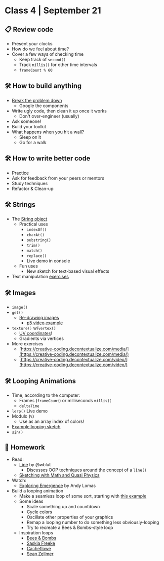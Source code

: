 # Class 4 | September 21

## 📋 Review code

* Present your clocks
* How do we feel about time?
* Cover a few ways of checking time
  * Keep track of `second()`
  * Track `millis()` for other time intervals
  * `frameCount % 60`

## 🛠️ How to build anything

* [Break the problem down](https://twitter.com/monicaaquirk/status/1298447577671561216)
  * Google the components
* Write ugly code, then clean it up once it works
  * Don't over-engineer (usually)
* Ask someone!
* Build your toolkit
* What happens when you hit a wall?
  * Sleep on it
  * Go for a walk


## 🛠️ How to write better code

* Practice
* Ask for feedback from your peers or mentors
* Study techniques
* Refactor & Clean-up

## 🛠️ Strings

* The [String object](https://developer.mozilla.org/en-US/docs/Web/JavaScript/Reference/Global_Objects/String)
  * Practical uses
    * `indexOf()`
    * `charAt()`
    * `substring()`
    * `trim()`
    * `match()`
    * `replace()`
    * Live demo in console
  * Fun uses
    * New sketch for text-based visual effects
* Text manipulation [exercises](https://creative-coding.decontextualize.com/text-and-type/)

## 🛠️ Images

* `image()`
* `get()`
  * [Re-drawing images](https://editor.p5js.org/cacheflowe/sketches/RNbj-2IV0)
    * [p5 video example](https://p5js.org/examples/dom-video-pixels.html)
* `texture()` w/`vertex()`
  * [UV coordinates](https://editor.p5js.org/cacheflowe/sketches/DhW4CrQ18)!
  * Gradients via vertices
* More exercises
  * [https://creative-coding.decontextualize.com/media/](https://creative-coding.decontextualize.com/media/)
  * [https://creative-coding.decontextualize.com/video/](https://creative-coding.decontextualize.com/video/)

## 🛠️ Looping Animations

* Time, according to the computer:
  * Frames (`frameCount`) or milliseconds `millis()`
  * `deltaTime`
* `lerp()` Live demo
* Modulo (`%`)
  * Use as an array index of colors!
* [Example looping sketch](https://editor.p5js.org/cacheflowe/sketches/JWQn2Wn4E)
* `sin()`

## 📝 Homework

* Read:
  * [Line](https://wblut.com/line/) by @wblut
    * Discusses OOP techniques around the concept of a `line()`
  * [Sketching with Math and Quasi Physics](https://kynd.github.io/p5sketches/)
* Watch:
  * [Exploring Emergence](https://www.youtube.com/watch?v=gOqOyb51prU) by Andy Lomas
* Build a looping animation
  * Make a seamless loop of some sort, starting with [this example](https://editor.p5js.org/cacheflowe/sketches/JWQn2Wn4E)
  * Some ideas
    * Scale something up and countdown
    * Cycle colors
    * Oscillate other properties of your graphics
    * Remap a looping number to do something less obviously-looping
    * Try to recreate a Bees & Bombs-style loop
  * Inspiration loops
    * [Bees & Bombs](https://beesandbombs.tumblr.com/page/22)
    * [Saskia Freeke](https://twitter.com/sasj_nl/status/1292547481432133636)
    * [Cacheflowe](https://cacheflowe.com/art/digital)
    * [Sean Zellmer](https://www.instagram.com/lejeunerenard/)
